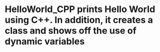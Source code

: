 # HelloWorld_CPP prints Hello World using C++. In addition, it creates  a class and shows off the use of dynamic variables